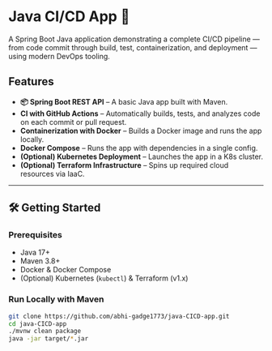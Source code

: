 # Java CI/CD App 🚀

A Spring Boot Java application demonstrating a complete CI/CD pipeline — from code commit through build, test, containerization, and deployment — using modern DevOps tooling.

## Features

- **📦 Spring Boot REST API** – A basic Java app built with Maven.
- **CI with GitHub Actions** – Automatically builds, tests, and analyzes code on each commit or pull request.
- **Containerization with Docker** – Builds a Docker image and runs the app locally.
- **Docker Compose** – Runs the app with dependencies in a single config.
- **(Optional) Kubernetes Deployment** – Launches the app in a K8s cluster.
- **(Optional) Terraform Infrastructure** – Spins up required cloud resources via IaaC.

---

## 🛠️ Getting Started

### Prerequisites

- Java 17+
- Maven 3.8+
- Docker & Docker Compose
- (Optional) Kubernetes (`kubectl`) & Terraform (v1.x)

### Run Locally with Maven

```bash
git clone https://github.com/abhi-gadge1773/java-CICD-app.git
cd java-CICD-app
./mvnw clean package
java -jar target/*.jar
